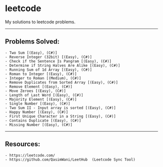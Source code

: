 # leetcode
My solutions to leetcode problems.

________
## Problems Solved:

    - Two Sum [(Easy), (C#)]
    - Reverse Integer (32bit) [(Easy), (C#)]
    - Check if the Sentence Is Pangram [(Easy), (C#)]
    - Determine if String Halves Are Alike [(Easy), (C#)]
    - Running Sum of 1d Array [(Easy), (C#)]
    - Roman to Integer [(Easy), (C#)]
    - Integer to Roman [(Medium), (C#)]
    - Remove Duplicates from Sorted Array [(Easy), (C#)]
    - Remove Element [(Easy), (C#)]
    - Move Zeroes [(Easy), (C#)]
    - Length of Last Word [(Easy), (C#)]
    - Majority Element [(Easy), (C#)]
    - Single Number [(Easy), (C#)]
    - Two Sum II - Input array is sorted [(Easy), (C#)]
    - Happy Number [(Easy), (C#)]
    - First Unique Character in a String [(Easy), (C#)]
    - Contains Duplicate [(Easy), (C#)]
    - Missing Number [(Easy), (C#)]

________
## Resources:

    - https://leetcode.com/
    - https://github.com/QasimWani/LeetHub  (Leetcode Sync Tool)
